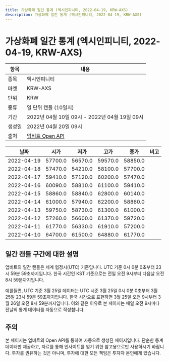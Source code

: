 ```yaml
---
title: 가상화폐 일간 통계 (엑시인피니티, 2022-04-19, KRW-AXS)
description: 가상화폐 일간 통계 (엑시인피니티, 2022-04-19, KRW-AXS)
---
```



가상화폐 일간 통계 (엑시인피니티, 2022-04-19, KRW-AXS)
===

|항목|내용|
|--|--|
|종목|엑시인피니티|
|마켓|KRW-AXS|
|단위|KRW|
|종류|일 단위 캔들 (10일치)|
|기간|2022년 04월 10일 09시 - 2022년 04월 19일 09시|
|생성일|2022년 04월 20일 09시|
|출처|[업비트 Open API](https://docs.upbit.com)|


|날짜|시가|저가|고가|종가|비고|
|--|--|--|--|--|--|
|2022-04-19|57700.0|56570.0|59570.0|58850.0|    |
|2022-04-18|57470.0|54210.0|58100.0|57700.0|    |
|2022-04-17|59410.0|57120.0|60200.0|57470.0|    |
|2022-04-16|60090.0|58810.0|61100.0|59410.0|    |
|2022-04-15|58860.0|58840.0|62800.0|60140.0|    |
|2022-04-14|61000.0|57940.0|62200.0|58860.0|    |
|2022-04-13|59750.0|58730.0|61300.0|61000.0|    |
|2022-04-12|57260.0|56600.0|61370.0|59720.0|    |
|2022-04-11|61770.0|56330.0|61910.0|57200.0|    |
|2022-04-10|64700.0|61500.0|64880.0|61770.0|    |


일간 캔들 구간에 대한 설명
---


업비트의 일간 캔들은 세계 협정시(UTC) 기준입니다. 
UTC 기준 0시 0분 0초부터 23시 59분 59초까지입니다. 
한국 시간인 KST 기준으로는 전일 오전 9시부터 다음날 오전 8시 59분까지입니다. 


예를들면, UTC 기준 3월 25일 데이터는 UTC 시준 3월 25일 0시 0분 0초부터 3월 25일 23시 59분 59초까지입니다. 
한국 시간으로 표현하면 3월 25일 오전 9시부터 3월 26일 오전 8시 59분까지입니다. 
이와 같은 이유로 본 페이지는 매일 오전 9시마다 전날의 통계 데이터를 자동으로 작성합니다. 


주의
---


본 페이지는 업비트의 Open API를 통하여 자동으로 생성된 페이지입니다. 
단순한 통계 데이터만 제공하고, 자료를 통해 인사이트를 얻기 위한 참고용으로만 사용하시기 바랍니다. 
투자를 권유하는 것은 아니며, 투자에 대한 모든 책임은 투자자 본인에게 있습니다. 
